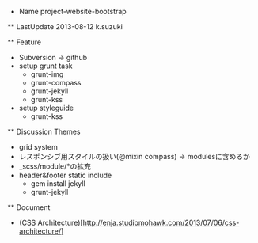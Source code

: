 * Name
project-website-bootstrap

** LastUpdate
2013-08-12 k.suzuki

** Feature
- Subversion -> github
- setup grunt task
	- grunt-img
	- grunt-compass
	- grunt-jekyll
	- grunt-kss
- setup styleguide
	- grunt-kss

** Discussion Themes
- grid system
- レスポンシブ用スタイルの扱い(@mixin compass) -> modulesに含めるか
- _scss/module/*の拡充
- header&footer static include
	- gem install jekyll
	- grunt-jekyll

** Document
- (CSS Architecture)[http://enja.studiomohawk.com/2013/07/06/css-architecture/]
